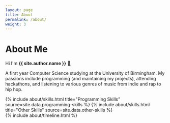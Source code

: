 ```yaml
---
layout: page
title: About
permalink: /about/
weight: 3
---
```


# **About Me**

Hi I'm **{{ site.author.name }}** :wave:,<br>

A first year Computer Science studying at the University of Birmingham. My passions include programming (and maintaining my projects), attending hackathons, and listening to various genres of music from indie and rap to hip hop.

<div class="row">
{% include about/skills.html title="Programming Skills" source=site.data.programming-skills %}
{% include about/skills.html title="Other Skills" source=site.data.other-skills %}
</div>

<div class="row">
{% include about/timeline.html %}
</div>
